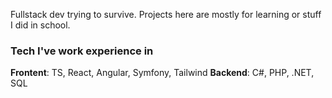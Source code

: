 Fullstack dev trying to survive. Projects here are mostly for learning or stuff I did in school. 

<h3>Tech I've work experience in</h3>
<b>Frontent</b>: TS, React, Angular, Symfony, Tailwind
<b>Backend</b>: C#, PHP, .NET, SQL
